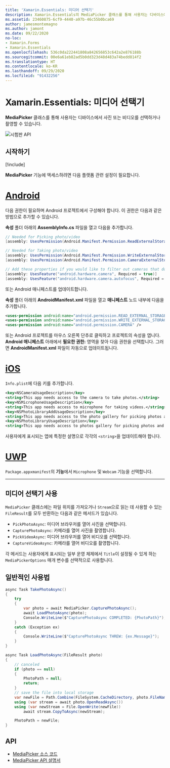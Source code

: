 ```yaml
---
title: 'Xamarin.Essentials: 미디어 선택기'
description: Xamarin.Essentials의 MediaPicker 클래스를 통해 사용자는 디바이스에서 사진 또는 비디오를 선택하거나 촬영할 수 있습니다.
ms.assetid: 23460875-6cf9-4440-a97b-46c55b0bca69
author: jamesmontemagno
ms.author: jamont
ms.date: 09/22/2020
no-loc:
- Xamarin.Forms
- Xamarin.Essentials
ms.openlocfilehash: 536c0da222441808a842656853c642a2e876188b
ms.sourcegitcommit: 00e6a61eb82ad5b0dd323d48d483a74bedd814f2
ms.translationtype: HT
ms.contentlocale: ko-KR
ms.lasthandoff: 09/29/2020
ms.locfileid: "91432256"
---
```

# <a name="no-locxamarinessentials-media-picker"></a>Xamarin.Essentials: 미디어 선택기

**MediaPicker** 클래스를 통해 사용자는 디바이스에서 사진 또는 비디오를 선택하거나 촬영할 수 있습니다.

![시험판 API](~/media/shared/preview.png)

## <a name="get-started"></a>시작하기

[!include[](~/essentials/includes/get-started.md)]

**MediaPicker** 기능에 액세스하려면 다음 플랫폼 관련 설정이 필요합니다.

# <a name="android"></a>[Android](#tab/android)

다음 권한이 필요하며 Android 프로젝트에서 구성해야 합니다. 이 권한은 다음과 같은 방법으로 추가할 수 있습니다.

**속성** 폴더 아래의 **AssemblyInfo.cs** 파일을 열고 다음을 추가합니다.

```csharp
// Needed for Picking photo/video
[assembly: UsesPermission(Android.Manifest.Permission.ReadExternalStorage)]

// Needed for Taking photo/video
[assembly: UsesPermission(Android.Manifest.Permission.WriteExternalStorage)]
[assembly: UsesPermission(Android.Manifest.Permission.CameraExternalStorage)]

// Add these properties if you would like to filter out cameras that do not have cameras or set to false to make them optional
[assembly: UsesFeature("android.hardware.camera", Required = true)]
[assembly: UsesFeature("android.hardware.camera.autofocus", Required = true)]
```

또는 Android 매니페스트를 업데이트합니다.

**속성** 폴더 아래의 **AndroidManifest.xml** 파일을 열고 **매니페스트** 노드 내부에 다음을 추가합니다.

```xml
<uses-permission android:name="android.permission.READ_EXTERNAL_STORAGE" />
<uses-permission android:name="android.permission.WRITE_EXTERNAL_STORAGE" />
<uses-permission android:name="android.permission.CAMERA" />
```

또는 Android 프로젝트를 마우스 오른쪽 단추로 클릭하고 프로젝트의 속성을 엽니다. **Android 매니페스트** 아래에서 **필요한 권한:** 영역을 찾아 다음 권한을 선택합니다. 그러면 **AndroidManifest.xml** 파일이 자동으로 업데이트됩니다.

# <a name="ios"></a>[iOS](#tab/ios)

`Info.plist`에 다음 키를 추가합니다.

```xml
<key>NSCameraUsageDescription</key>
<string>This app needs access to the camera to take photos.</string>
<key>NSMicrophoneUsageDescription</key>
<string>This app needs access to microphone for taking videos.</string>
<key>NSPhotoLibraryAddUsageDescription</key>
<string>This app needs access to the photo gallery for picking photos and videos.</string>
<key>NSPhotoLibraryUsageDescription</key>
<string>This app needs access to photos gallery for picking photos and videos.</string>
```

사용자에게 표시되는 앱에 특정한 설명으로 각각의 `<string>`을 업데이트해야 합니다.

# <a name="uwp"></a>[UWP](#tab/uwp)

`Package.appxmanifest`의 **기능**에서 `Microphone` 및 `Webcam` 기능을 선택합니다.

-----

## <a name="using-media-picker"></a>미디어 선택기 사용

`MediaPicker` 클래스에는 파일 위치를 가져오거나 `Stream`으로 읽는 데 사용할 수 있는 `FileResult`를 모두 반환하는 다음과 같은 메서드가 있습니다.

* `PickPhotoAsync`: 미디어 브라우저를 열어 사진을 선택합니다.
* `CapturePhotoAsync`: 카메라를 열어 사진을 촬영합니다.
* `PickVideoAsync`: 미디어 브라우저를 열어 비디오를 선택합니다.
* `CaptureVideoAsync`: 카메라를 열어 비디오를 촬영합니다.

각 메서드는 사용자에게 표시되는 일부 운영 체제에서 `Title`이 설정될 수 있게 하는 `MediaPickerOptions` 매개 변수를 선택적으로 사용합니다.

## <a name="general-usage"></a>일반적인 사용법

```csharp
async Task TakePhotoAsync()
{
    try
    {
        var photo = await MediaPicker.CapturePhotoAsync();
        await LoadPhotoAsync(photo);
        Console.WriteLine($"CapturePhotoAsync COMPLETED: {PhotoPath}");
    }
    catch (Exception ex)
    {
        Console.WriteLine($"CapturePhotoAsync THREW: {ex.Message}");
    }
}

async Task LoadPhotoAsync(FileResult photo)
{
    // canceled
    if (photo == null)
    {
        PhotoPath = null;
        return;
    }
    // save the file into local storage
    var newFile = Path.Combine(FileSystem.CacheDirectory, photo.FileName);
    using (var stream = await photo.OpenReadAsync())
    using (var newStream = File.OpenWrite(newFile))
        await stream.CopyToAsync(newStream);

    PhotoPath = newFile;
}
```


## <a name="api"></a>API

- [MediaPicker 소스 코드](https://github.com/xamarin/Essentials/tree/main/Xamarin.Essentials/MediaPicker)
- [MediaPicker API 설명서](xref:Xamarin.Essentials.MediaPicker)
